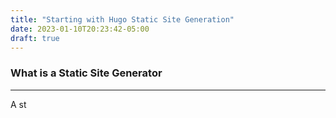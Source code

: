 ```yaml
---
title: "Starting with Hugo Static Site Generation"
date: 2023-01-10T20:23:42-05:00
draft: true
---
```


### What is a Static Site Generator

---

A st
